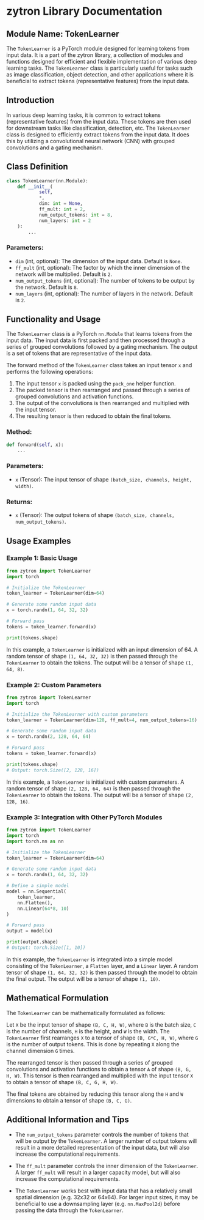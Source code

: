# zytron Library Documentation

## Module Name: TokenLearner

The `TokenLearner` is a PyTorch module designed for learning tokens from input data. It is a part of the zytron library, a collection of modules and functions designed for efficient and flexible implementation of various deep learning tasks. The `TokenLearner` class is particularly useful for tasks such as image classification, object detection, and other applications where it is beneficial to extract tokens (representative features) from the input data.

## Introduction

In various deep learning tasks, it is common to extract tokens (representative features) from the input data. These tokens are then used for downstream tasks like classification, detection, etc. The `TokenLearner` class is designed to efficiently extract tokens from the input data. It does this by utilizing a convolutional neural network (CNN) with grouped convolutions and a gating mechanism.

## Class Definition

```python
class TokenLearner(nn.Module):
    def __init__(
            self,
            *,
            dim: int = None,
            ff_mult: int = 2,
            num_output_tokens: int = 8,
            num_layers: int = 2
    ):
        ...
```

### Parameters:

- `dim` (int, optional): The dimension of the input data. Default is `None`.
- `ff_mult` (int, optional): The factor by which the inner dimension of the network will be multiplied. Default is `2`.
- `num_output_tokens` (int, optional): The number of tokens to be output by the network. Default is `8`.
- `num_layers` (int, optional): The number of layers in the network. Default is `2`.

## Functionality and Usage

The `TokenLearner` class is a PyTorch `nn.Module` that learns tokens from the input data. The input data is first packed and then processed through a series of grouped convolutions followed by a gating mechanism. The output is a set of tokens that are representative of the input data.

The forward method of the `TokenLearner` class takes an input tensor `x` and performs the following operations:

1. The input tensor `x` is packed using the `pack_one` helper function.
2. The packed tensor is then rearranged and passed through a series of grouped convolutions and activation functions.
3. The output of the convolutions is then rearranged and multiplied with the input tensor.
4. The resulting tensor is then reduced to obtain the final tokens.

### Method:

```python
def forward(self, x):
    ...
```

### Parameters:

- `x` (Tensor): The input tensor of shape `(batch_size, channels, height, width)`.

### Returns:

- `x` (Tensor): The output tokens of shape `(batch_size, channels, num_output_tokens)`.

## Usage Examples

### Example 1: Basic Usage

```python
from zytron import TokenLearner
import torch

# Initialize the TokenLearner
token_learner = TokenLearner(dim=64)

# Generate some random input data
x = torch.randn(1, 64, 32, 32)

# Forward pass
tokens = token_learner.forward(x)

print(tokens.shape)
```

In this example, a `TokenLearner` is initialized with an input dimension of 64. A random tensor of shape `(1, 64, 32, 32)` is then passed through the `TokenLearner` to obtain the tokens. The output will be a tensor of shape `(1, 64, 8)`.

### Example 2: Custom Parameters

```python
from zytron import TokenLearner
import torch

# Initialize the TokenLearner with custom parameters
token_learner = TokenLearner(dim=128, ff_mult=4, num_output_tokens=16)

# Generate some random input data
x = torch.randn(2, 128, 64, 64)

# Forward pass
tokens = token_learner.forward(x)

print(tokens.shape)
# Output: torch.Size([2, 128, 16])
```

In this example, a `TokenLearner` is initialized with custom parameters. A random tensor of shape `(2, 128, 64, 64)` is then passed through the `TokenLearner` to obtain the tokens. The output will be a tensor of shape `(2, 128, 16)`.

### Example 3: Integration with Other PyTorch Modules

```python
from zytron import TokenLearner
import torch
import torch.nn as nn

# Initialize the TokenLearner
token_learner = TokenLearner(dim=64)

# Generate some random input data
x = torch.randn(1, 64, 32, 32)

# Define a simple model
model = nn.Sequential(
    token_learner,
    nn.Flatten(),
    nn.Linear(64*8, 10)
)

# Forward pass
output = model(x)

print(output.shape)
# Output: torch.Size([1, 10])
```

In this example, the `TokenLearner` is integrated into a simple model consisting of the `TokenLearner`, a `Flatten` layer, and a `Linear` layer. A random tensor of shape `(1, 64, 32, 32)` is then passed through the model to obtain the final output. The output will be a tensor of shape `(1, 10)`.

## Mathematical Formulation

The `TokenLearner` can be mathematically formulated as follows:

Let `X` be the input tensor of shape `(B, C, H, W)`, where `B` is the batch size, `C` is the number of channels, `H` is the height, and `W` is the width. The `TokenLearner` first rearranges `X` to a tensor of shape `(B, G*C, H, W)`, where `G` is the number of output tokens. This is done by repeating `X` along the channel dimension `G` times.

The rearranged tensor is then passed through a series of grouped convolutions and activation functions to obtain a tensor `A` of shape `(B, G, H, W)`. This tensor is then rearranged and multiplied with the input tensor `X` to obtain a tensor of shape `(B, C, G, H, W)`.

The final tokens are obtained by reducing this tensor along the `H` and `W` dimensions to obtain a tensor of shape `(B, C, G)`.

## Additional Information and Tips

- The `num_output_tokens` parameter controls the number of tokens that will be output by the `TokenLearner`. A larger number of output tokens will result in a more detailed representation of the input data, but will also increase the computational requirements.

- The `ff_mult` parameter controls the inner dimension of the `TokenLearner`. A larger `ff_mult` will result in a larger capacity model, but will also increase the computational requirements.

- The `TokenLearner` works best with input data that has a relatively small spatial dimension (e.g. 32x32 or 64x64). For larger input sizes, it may be beneficial to use a downsampling layer (e.g. `nn.MaxPool2d`) before passing the data through the `TokenLearner`.

